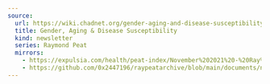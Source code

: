 ```yaml
---
source:
  url: https://wiki.chadnet.org/gender-aging-and-disease-susceptibility.pdf
  title: Gender, Aging & Disease Susceptibility
  kind: newsletter
  series: Raymond Peat
  mirrors:
    - https://expulsia.com/health/peat-index/November%202021%20-%20Ray%20Peat's%20Newsletter%20.pdf
    - https://github.com/0x2447196/raypeatarchive/blob/main/documents/newsletters/gender-aging-and-disease-susceptibility.txt
---
```

